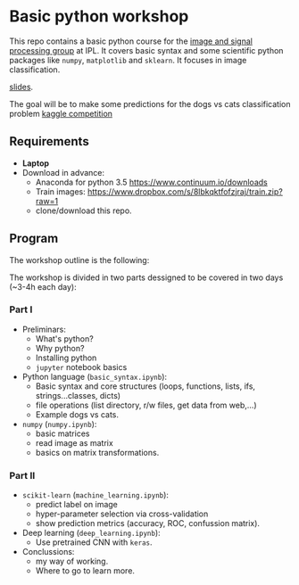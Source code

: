 # Basic python workshop
This repo contains a basic python course for the [image and signal processing group](http://isp.uv.es/) at IPL. It covers basic syntax and  some scientific python packages like `numpy`, `matplotlib` and `sklearn`. It focuses in image classification.

[slides](https://gonzmg88.github.io/python_course_ipl/index.slides.html).

The goal will be to make some predictions for the dogs vs cats classification problem [kaggle competition](https://www.kaggle.com/c/dogs-vs-cats-redux-kernels-edition)

## Requirements
* **Laptop**
* Download in advance:
  * Anaconda for python 3.5 https://www.continuum.io/downloads 
  * Train images: https://www.dropbox.com/s/8lbkqktfofzjraj/train.zip?raw=1
  * clone/download this repo.

## Program
The workshop outline is the following:

The workshop is divided in two parts dessigned to be covered in two days (~3-4h each day):

### Part I
* Preliminars:
  * What's python?
  * Why python?
  * Installing python
  * `jupyter` notebook basics
* Python language (`basic_syntax.ipynb`):
  * Basic syntax and core structures (loops, functions, lists, ifs, strings...classes, dicts)
  * file operations (list directory, r/w files, get data from web,...)
  * Example dogs vs cats.
* `numpy` (`numpy.ipynb`):
  * basic matrices
  * read image as matrix
  * basics on matrix transformations.

### Part II
* `scikit-learn` (`machine_learning.ipynb`):
  * predict label on image
  * hyper-parameter selection via cross-validation
  * show prediction metrics (accuracy, ROC, confussion matrix).
* Deep learning (`deep_learning.ipynb`):
  * Use pretrained CNN with `keras`.
* Conclussions:
  * my way of working.
  * Where to go to learn more.

